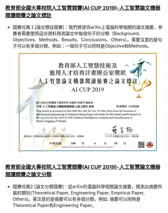 ### [教育部全國大專校院人工智慧競賽(AI CUP 2019)-人工智慧論文機器閱讀競賽之論文標註](https://tbrain.trendmicro.com.tw/Competitions/Details/8)
* 競賽任務１[論文標註競賽]：我們將提供arXiv上電腦科學相關的論文摘要，參賽者需要使用這份資料預測論文中每個句子的分類（Background、Objectives、Methods、Results、Conclusions、Others）。需要注意的是句子可以有多個分類，例如：一個句子可以同時是Objective和Methods。  
![](./Certificates/certificate.png)
### [教育部全國大專校院人工智慧競賽(AI CUP 2019)-人工智慧論文機器閱讀競賽之論文分類](https://tbrain.trendmicro.com.tw/Competitions/Details/9)
* 競賽任務2 [論文分類競賽]：從arXiv的電腦科學相關論文摘要，預測出摘要所屬的類別(Theoretical Paper, Engineering Paper, Empirical Paper, Others)。需注意的是摘要可以有多個分類，例如: 摘要可以同時是Theoretical Paper和Engineering Paper。
